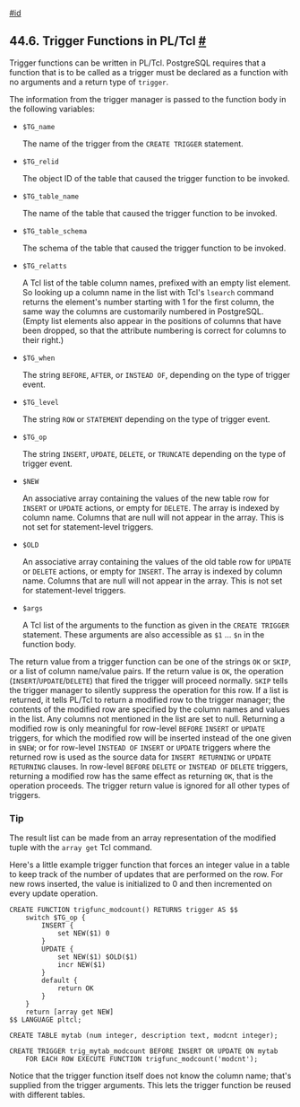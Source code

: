 [#id](#PLTCL-TRIGGER)

## 44.6. Trigger Functions in PL/Tcl [#](#PLTCL-TRIGGER)

Trigger functions can be written in PL/Tcl. PostgreSQL requires that a function that is to be called as a trigger must be declared as a function with no arguments and a return type of `trigger`.

The information from the trigger manager is passed to the function body in the following variables:

- `$TG_name`

  The name of the trigger from the `CREATE TRIGGER` statement.

- `$TG_relid`

  The object ID of the table that caused the trigger function to be invoked.

- `$TG_table_name`

  The name of the table that caused the trigger function to be invoked.

- `$TG_table_schema`

  The schema of the table that caused the trigger function to be invoked.

- `$TG_relatts`

  A Tcl list of the table column names, prefixed with an empty list element. So looking up a column name in the list with Tcl's `lsearch` command returns the element's number starting with 1 for the first column, the same way the columns are customarily numbered in PostgreSQL. (Empty list elements also appear in the positions of columns that have been dropped, so that the attribute numbering is correct for columns to their right.)

- `$TG_when`

  The string `BEFORE`, `AFTER`, or `INSTEAD OF`, depending on the type of trigger event.

- `$TG_level`

  The string `ROW` or `STATEMENT` depending on the type of trigger event.

- `$TG_op`

  The string `INSERT`, `UPDATE`, `DELETE`, or `TRUNCATE` depending on the type of trigger event.

- `$NEW`

  An associative array containing the values of the new table row for `INSERT` or `UPDATE` actions, or empty for `DELETE`. The array is indexed by column name. Columns that are null will not appear in the array. This is not set for statement-level triggers.

- `$OLD`

  An associative array containing the values of the old table row for `UPDATE` or `DELETE` actions, or empty for `INSERT`. The array is indexed by column name. Columns that are null will not appear in the array. This is not set for statement-level triggers.

- `$args`

  A Tcl list of the arguments to the function as given in the `CREATE TRIGGER` statement. These arguments are also accessible as `$1` ... `$n` in the function body.

The return value from a trigger function can be one of the strings `OK` or `SKIP`, or a list of column name/value pairs. If the return value is `OK`, the operation (`INSERT`/`UPDATE`/`DELETE`) that fired the trigger will proceed normally. `SKIP` tells the trigger manager to silently suppress the operation for this row. If a list is returned, it tells PL/Tcl to return a modified row to the trigger manager; the contents of the modified row are specified by the column names and values in the list. Any columns not mentioned in the list are set to null. Returning a modified row is only meaningful for row-level `BEFORE` `INSERT` or `UPDATE` triggers, for which the modified row will be inserted instead of the one given in `$NEW`; or for row-level `INSTEAD OF` `INSERT` or `UPDATE` triggers where the returned row is used as the source data for `INSERT RETURNING` or `UPDATE RETURNING` clauses. In row-level `BEFORE` `DELETE` or `INSTEAD OF` `DELETE` triggers, returning a modified row has the same effect as returning `OK`, that is the operation proceeds. The trigger return value is ignored for all other types of triggers.

### Tip

The result list can be made from an array representation of the modified tuple with the `array get` Tcl command.

Here's a little example trigger function that forces an integer value in a table to keep track of the number of updates that are performed on the row. For new rows inserted, the value is initialized to 0 and then incremented on every update operation.

```
CREATE FUNCTION trigfunc_modcount() RETURNS trigger AS $$
    switch $TG_op {
        INSERT {
            set NEW($1) 0
        }
        UPDATE {
            set NEW($1) $OLD($1)
            incr NEW($1)
        }
        default {
            return OK
        }
    }
    return [array get NEW]
$$ LANGUAGE pltcl;

CREATE TABLE mytab (num integer, description text, modcnt integer);

CREATE TRIGGER trig_mytab_modcount BEFORE INSERT OR UPDATE ON mytab
    FOR EACH ROW EXECUTE FUNCTION trigfunc_modcount('modcnt');
```

Notice that the trigger function itself does not know the column name; that's supplied from the trigger arguments. This lets the trigger function be reused with different tables.
